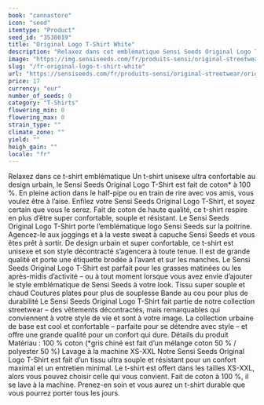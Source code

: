 ```yaml
---
book: "cannastore"
icon: "seed"
itemtype: "Product"
seed_id: "3530019"
title: "Original Logo T-Shirt White"
description: "Relaxez dans cet emblématique Sensi Seeds Original Logo T-Shirt : t-shirt unisexe super confortable au design urbain. Achetez-le en ligne !"
image: "https://img.sensiseeds.com/fr/produits-sensi/original-streetwear/original-logo-t-shirt-white-image.png"
slug: "/fr-original-logo-t-shirt-white"
url: "https://sensiseeds.com/fr/produits-sensi/original-streetwear/original-logo-t-shirt-white?a_aid=cannastore"
price: 17
currency: "eur"
number_of_seeds: 0
category: "T-Shirts"
flowering_min: 0
flowering_max: 0
strain_type: ""
climate_zone: ""
yield: ""
heigh_gain: ""
locale: "fr"
---
```

Relaxez dans ce t-shirt emblématique Un t-shirt unisexe ultra confortable au design urbain, le Sensi Seeds Original Logo T-Shirt est fait de coton* à 100 %. En pleine action dans le half-pipe ou en train de rire avec vos amis, vous voulez être à l’aise. Enfilez votre Sensi Seeds Original Logo T-Shirt, et soyez certain que vous le serez. Fait de coton de haute qualité, ce t-shirt respire en plus d’être super confortable, souple et résistant. Le Sensi Seeds Original Logo T-Shirt porte l’emblématique logo Sensi Seeds sur la poitrine. Agencez-le aux joggings et à la veste sweat à capuche Sensi Seeds et vous êtes prêt à sortir. De design urbain et super confortable, ce t-shirt est unisexe et son style décontracté s’agencera à toute tenue. Il est de grande qualité et porte une étiquette brodée à l’avant et sur les manches. Le Sensi Seeds Original Logo T-Shirt est parfait pour les grasses matinées ou les après-midis d’activité – ou à tout moment lorsque vous avez envie d’ajouter le style emblématique de Sensi Seeds à votre look. Tissu super souple et chaud Coutures plates pour plus de souplesse Bande au cou pour plus de durabilité Le Sensi Seeds Original Logo T-Shirt fait partie de notre collection streetwear – des vêtements décontractés, mais remarquables qui conviennent à votre style de vie et sont à votre image. La collection urbaine de base est cool et confortable – parfaite pour se détendre avec style – et offre une grande qualité pour un confort qui dure. Détails du produit Matériau : 100 % coton (*gris chiné est fait d’un mélange coton 50 % / polyester 50 %) Lavage à la machine XS-XXL Notre Sensi Seeds Original Logo T-Shirt est fait d’un tissu ultra souple et résistant pour un confort maximal et un entretien minimal. Le t-shirt est offert dans les tailles XS-XXL, alors vous pouvez choisir celle qui vous convient. Fait de coton à 100 %, il se lave à la machine. Prenez-en soin et vous aurez un t-shirt durable que vous pourrez porter tous les jours.
